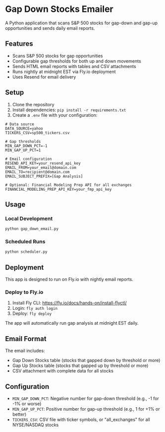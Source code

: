 # Gap Down Stocks Emailer

A Python application that scans S&P 500 stocks for gap-down and gap-up opportunities and sends daily email reports.

## Features

- Scans S&P 500 stocks for gap opportunities
- Configurable gap thresholds for both up and down movements
- Sends HTML email reports with tables and CSV attachments
- Runs nightly at midnight EST via Fly.io deployment
- Uses Resend for email delivery

## Setup

1. Clone the repository
2. Install dependencies: `pip install -r requirements.txt`
3. Create a `.env` file with your configuration:

```env
# Data source
DATA_SOURCE=yahoo
TICKERS_CSV=sp500_tickers.csv

# Gap thresholds
MIN_GAP_DOWN_PCT=-1
MIN_GAP_UP_PCT=1

# Email configuration
RESEND_API_KEY=your_resend_api_key
EMAIL_FROM=your_email@domain.com
EMAIL_TO=recipient@domain.com
EMAIL_SUBJECT_PREFIX=[Gap Analysis]

# Optional: Financial Modeling Prep API for all exchanges
FINANCIAL_MODELING_PREP_API_KEY=your_fmp_api_key
```

## Usage

### Local Development
```bash
python gap_down_email.py
```

### Scheduled Runs
```bash
python scheduler.py
```

## Deployment

This app is designed to run on Fly.io with nightly email reports.

### Deploy to Fly.io

1. Install Fly CLI: https://fly.io/docs/hands-on/install-flyctl/
2. Login: `fly auth login`
3. Deploy: `fly deploy`

The app will automatically run gap analysis at midnight EST daily.

## Email Format

The email includes:
- Gap Down Stocks table (stocks that gapped down by threshold or more)
- Gap Up Stocks table (stocks that gapped up by threshold or more)  
- CSV attachment with complete data for all stocks

## Configuration

- `MIN_GAP_DOWN_PCT`: Negative number for gap-down threshold (e.g., -1 for -1% or worse)
- `MIN_GAP_UP_PCT`: Positive number for gap-up threshold (e.g., 1 for +1% or better)
- `TICKERS_CSV`: CSV file with ticker symbols, or "all_exchanges" for all NYSE/NASDAQ stocks